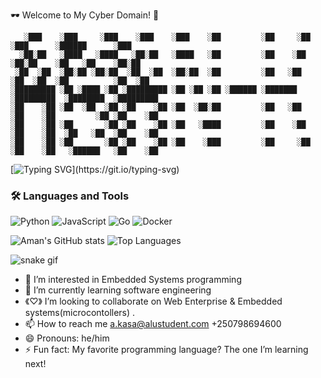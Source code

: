 🕶️ Welcome to My Cyber Domain! 👾
```
   ░███    ░███     ░███    ░███    ░███    ░██         ░██     ░██    ░███      ░██████      ░███    
  ░██░██   ░████   ░████   ░██░██   ░████   ░██         ░██    ░██    ░██░██    ░██   ░██    ░██░██   
 ░██  ░██  ░██░██ ░██░██  ░██  ░██  ░██░██  ░██         ░██   ░██    ░██  ░██  ░██          ░██  ░██  
░█████████ ░██ ░████ ░██ ░█████████ ░██ ░██ ░██ ░██████ ░███████    ░█████████  ░████████  ░█████████ 
░██    ░██ ░██  ░██  ░██ ░██    ░██ ░██  ░██░██         ░██   ░██   ░██    ░██         ░██ ░██    ░██ 
░██    ░██ ░██       ░██ ░██    ░██ ░██   ░████         ░██    ░██  ░██    ░██  ░██   ░██  ░██    ░██ 
░██    ░██ ░██       ░██ ░██    ░██ ░██    ░███         ░██     ░██ ░██    ░██   ░██████   ░██    ░██ 
```
[![Typing SVG](https://readme-typing-svg.demolab.com?font=Fira+Code&weight=200&pause=1000&color=077D37&width=435&lines=%3E%3EWelcome+To+My+Gihub+Profile+!;%3E%3Euser%40+ema-kasa;%3E%3E+Passionate+Software+engineer+;%3E%3E%3E+Hello%2C+World.+I+am+Aman+Kasa.)](https://git.io/typing-svg)
### 🛠️ Languages and Tools

![Python](https://img.shields.io/badge/-Python-05122A?style=flat&logo=python)
![JavaScript](https://img.shields.io/badge/-JavaScript-05122A?style=flat&logo=javascript)
![Go](https://img.shields.io/badge/-Go-05122A?style=flat&logo=go)
![Docker](https://img.shields.io/badge/-Docker-05122A?style=flat&logo=docker)

![Aman's GitHub stats](https://github-readme-stats.vercel.app/api?username=Aman-Kasa&show_icons=true&theme=radical)
![Top Languages](https://github-readme-stats.vercel.app/api/top-langs/?username=Aman-Kasa&layout=compact)

![snake gif](https://github.com/Aman-Kasa/Aman-Kasa/blob/output/github-contribution-grid-snake.svg)

                                                                                                 
                                                                                                 
                                                                                                 


- 👀 I’m interested in Embedded Systems programming
- 🌱 I’m currently learning software engineering
- 《♡》 I’m looking to collaborate on Web Enterprise & Embedded systems(microcontollers) .
- 📫 How to reach me a.kasa@alustudent.com  +250798694600
- 😄 Pronouns: he/him
- ⚡ Fun fact: My favorite programming language? The one I’m learning next!

<!---
Aman-Kasa/Aman-Kasa is a ✨ special ✨ repository because its `README.md` (this file) appears on your GitHub profile.
You can click the Preview link to take a look at your changes.
--->
